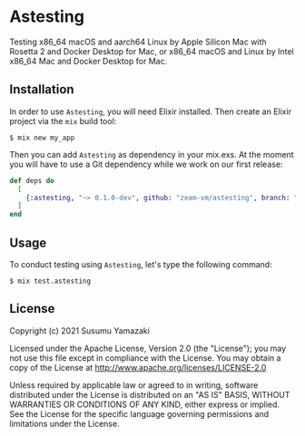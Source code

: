 # Astesting

Testing x86_64 macOS and aarch64 Linux by Apple Silicon Mac with Rosetta 2 and Docker Desktop for Mac, or x86_64 macOS and Linux by Intel x86_64 Mac and Docker Desktop for Mac.

## Installation

In order to use `Astesting`, you will need Elixir installed. Then create an Elixir project via the `mix` build tool:

```
$ mix new my_app
```

Then you can add `Astesting` as dependency in your mix.exs. At the moment you will have to use a Git dependency while we work on our first release:

```elixir
def deps do
  [
    {:astesting, "~> 0.1.0-dev", github: "zeam-vm/astesting", branch: "main", only: :test, runtime: false}
  ]
end
```

## Usage

To conduct testing using `Astesting`, let's type the following command:

```
$ mix test.astesting
```

## License

Copyright (c) 2021 Susumu Yamazaki

Licensed under the Apache License, Version 2.0 (the "License"); you may not use this file except in compliance with the License. You may obtain a copy of the License at http://www.apache.org/licenses/LICENSE-2.0

Unless required by applicable law or agreed to in writing, software distributed under the License is distributed on an "AS IS" BASIS, WITHOUT WARRANTIES OR CONDITIONS OF ANY KIND, either express or implied. See the License for the specific language governing permissions and limitations under the License.

